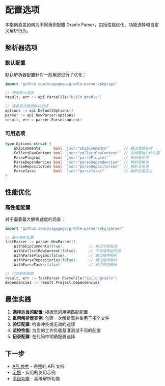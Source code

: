 # 配置选项

本指南涵盖如何为不同用例配置 Gradle Parser，包括性能优化、功能选择和自定义解析行为。

## 解析器选项

### 默认配置

默认解析器配置针对一般用途进行了优化：

```go
import "github.com/scagogogo/gradle-parser/pkg/api"

// 使用默认选项
result, err := api.ParseFile("build.gradle")

// 或者显式使用默认选项
options := api.DefaultOptions()
parser := api.NewParser(options)
result, err = parser.Parse(content)
```

### 可用选项

```go
type Options struct {
    SkipComments      bool `json:"skipComments"`      // 跳过注释处理
    CollectRawContent bool `json:"collectRawContent"` // 存储原始文件内容
    ParsePlugins      bool `json:"parsePlugins"`      // 解析插件块
    ParseDependencies bool `json:"parseDependencies"` // 解析依赖块
    ParseRepositories bool `json:"parseRepositories"` // 解析仓库块
    ParseTasks        bool `json:"parseTasks"`        // 解析任务定义
}
```

## 性能优化

### 高性能配置

对于需要最大解析速度的场景：

```go
import "github.com/scagogogo/gradle-parser/pkg/parser"

// 最小解析配置
fastParser := parser.NewParser().
    WithSkipComments(true).           // 跳过注释处理
    WithCollectRawContent(false).     // 不存储原始内容
    WithParsePlugins(false).          // 跳过插件解析
    WithParseRepositories(false).     // 跳过仓库解析
    WithParseTasks(false)             // 跳过任务解析

// 只会解析依赖
result, err := fastParser.ParseFile("build.gradle")
dependencies := result.Project.Dependencies
```

## 最佳实践

1. **选择适当的配置**: 根据您的用例匹配配置
2. **重用解析器实例**: 创建一次解析器并重用于多个文件
3. **验证配置**: 检查冲突或无效的选项
4. **监控性能**: 为您的工作负载基准测试不同的配置
5. **记录配置**: 在代码中明确配置选择

## 下一步

- [API 参考](../api/) - 完整的 API 文档
- [示例](../examples/) - 实用的使用示例
- [高级功能](./advanced-features.md) - 高级解析功能

